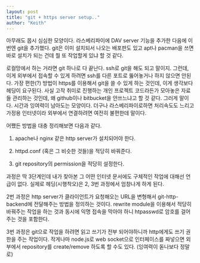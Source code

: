 ```yaml
---
layout: post
title: "git + https server setup.."
author: "Keith"
---
```



아무래도 몹시 심심한 모양이다. 라스베리파이에 DAV server 기능을 추가한 다음에 이번엔 git을 추가했다. git은 이미 설치되서 나오는 배포판도 있고 apt나 pacman을 쓰면 바로 설치가 되는 건데 뭘 또 작업할게 있냐 할 것 같다.




로컬망에서 하는 거라면 git 하나로 다 끝난다. ssh로 git을 해도 되고 말이지. 그런데, 이게 외부에서 접속할 수 있게 하려면 ssh를 다른 포트로 뚫어놓거나 하지 않으면 안된다. 가장 편한(?) 방법이 https를 이용해서 git을 쓸 수 있게 하는 것인데, 이게 생각보다 헤딩이 요구된다. 사실 고작 취미로 진행하는 개인 프로젝트 코드라든가 모아놓은 자료들 관리하는 것인데, 왜 github이나 bitbucket을 안쓰느냐고 할 것 같다. 그러게 말이다. 시간과 잉여력이 남아도는 모양이다. 더구나 라스베리파이로하면 처리속도도 느리고 가정용 인터넷이라 외부에서 연결하려면 여전히 불편한데 말이다.




어쨌든 방법을 대충 정리해보면 다음과 같다.




1) apache나 nginx 같은 http server가 설치되어야 한다. 

2) httpd.conf (혹은 그 비슷한 것들)을 적당히 바꿔준다.

3) git repository의 permission을 적당히 설정한다.




과정은 딱 3단계인데 내가 찾아본 그 어떤 인터넷 문서에도 구체적인 작업에 대해선 언급이 없다. 실제로 헤딩(시행착오)은 2, 3번 과정에서 엄창나게 하게 된다. 




2번 과정은 http server가 클라이언트가 요청해오는 URL을 변형해서 git-http-backend에 전달해주는 방법을 정의하는 것이다. rewrite module을 이용해서 적당히 바꿔주는 작업을 하는 것과 동시에 익명 접속을 막아야 하니 htpasswd로 암호를 걸어주는 것을 포함한다. 




3번 과정은 git으로 작업을 하려면 읽고 쓰기가 전부 되어야하니까 http에게도 쓰기 권한을 주는 작업이다. 작게나마 node.js로 web socket으로 인터페이스를 짜넣으면 외부에서 repository를 create/remove 하도록 할 수도 있다. (잉여력이 돋나보다 정말로)






